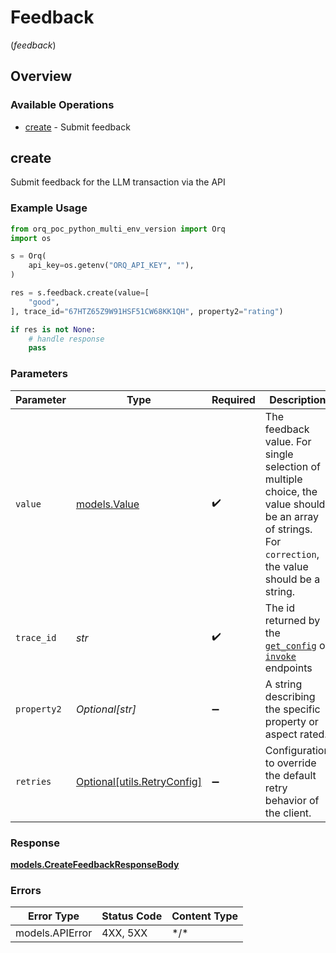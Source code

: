 # Feedback
(*feedback*)

## Overview

### Available Operations

* [create](#create) - Submit feedback

## create

Submit feedback for the LLM transaction via the API

### Example Usage

```python
from orq_poc_python_multi_env_version import Orq
import os

s = Orq(
    api_key=os.getenv("ORQ_API_KEY", ""),
)

res = s.feedback.create(value=[
    "good",
], trace_id="67HTZ65Z9W91HSF51CW68KK1QH", property2="rating")

if res is not None:
    # handle response
    pass

```

### Parameters

| Parameter                                                                                                                                             | Type                                                                                                                                                  | Required                                                                                                                                              | Description                                                                                                                                           |
| ----------------------------------------------------------------------------------------------------------------------------------------------------- | ----------------------------------------------------------------------------------------------------------------------------------------------------- | ----------------------------------------------------------------------------------------------------------------------------------------------------- | ----------------------------------------------------------------------------------------------------------------------------------------------------- |
| `value`                                                                                                                                               | [models.Value](../../models/value.md)                                                                                                                 | :heavy_check_mark:                                                                                                                                    | The feedback value. For single selection of multiple choice, the value should be an array of strings. For `correction`, the value should be a string. |
| `trace_id`                                                                                                                                            | *str*                                                                                                                                                 | :heavy_check_mark:                                                                                                                                    | The id returned by the [`get_config`]() or [`invoke`](https://docs.orq.ai/reference/post_deployments-invoke-1) endpoints                              |
| `property2`                                                                                                                                           | *Optional[str]*                                                                                                                                       | :heavy_minus_sign:                                                                                                                                    | A string describing the specific property or aspect rated.                                                                                            |
| `retries`                                                                                                                                             | [Optional[utils.RetryConfig]](../../models/utils/retryconfig.md)                                                                                      | :heavy_minus_sign:                                                                                                                                    | Configuration to override the default retry behavior of the client.                                                                                   |

### Response

**[models.CreateFeedbackResponseBody](../../models/createfeedbackresponsebody.md)**

### Errors

| Error Type      | Status Code     | Content Type    |
| --------------- | --------------- | --------------- |
| models.APIError | 4XX, 5XX        | \*/\*           |